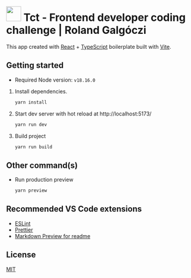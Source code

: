# <img src="http://www.tct.hu//Images/favicon.ico" width="40" height="40"> Tct - Frontend developer coding challenge | Roland Galgóczi

This app created with [React](https://reactjs.org) + [TypeScript](https://www.typescriptlang.org/) boilerplate built with [Vite](https://vitejs.dev).

## Getting started

- Required Node version: `v18.16.0`

1. Install dependencies.

   ```bash
   yarn install
   ```

2. Start dev server with hot reload at http://localhost:5173/

   ```bash
   yarn run dev
   ```

3. Build project
   ```bash
   yarn run build
   ```

## Other command(s)

- Run production preview
  ```bash
  yarn preview
  ```

## Recommended VS Code extensions

- [ESLint](https://marketplace.visualstudio.com/items?itemName=dbaeumer.vscode-eslint)
- [Prettier](https://marketplace.visualstudio.com/items?itemName=esbenp.prettier-vscode)
- [Markdown Preview for readme](https://marketplace.visualstudio.com/items?itemName=shd101wyy.markdown-preview-enhanced)

## License

[MIT](https://choosealicense.com/licenses/mit/)
